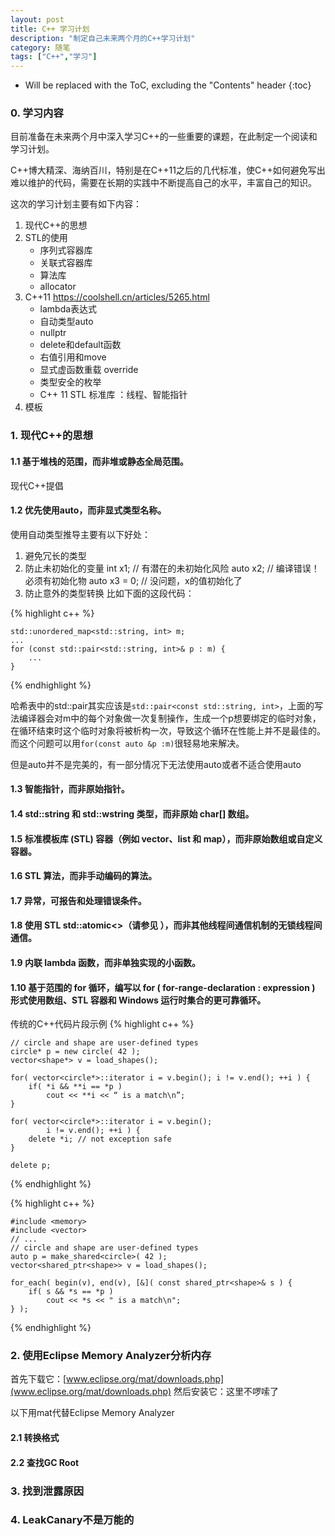 ```yaml
---
layout: post
title: C++ 学习计划
description: "制定自己未来两个月的C++学习计划"
category: 随笔
tags: ["C++","学习"]
---
```


* Will be replaced with the ToC, excluding the "Contents" header
{:toc}

### 0. 学习内容

目前准备在未来两个月中深入学习C++的一些重要的课题，在此制定一个阅读和学习计划。

C++博大精深、海纳百川，特别是在C++11之后的几代标准，使C++如何避免写出难以维护的代码，需要在长期的实践中不断提高自己的水平，丰富自己的知识。

这次的学习计划主要有如下内容：

 1. 现代C++的思想
 2. STL的使用
    - 序列式容器库
    - 关联式容器库
    - 算法库
    - allocator
 3. C++11 https://coolshell.cn/articles/5265.html
    - lambda表达式
    - 自动类型auto
    - nullptr
    - delete和default函数
    - 右值引用和move
    - 显式虚函数重载 override
    - 类型安全的枚举
    - C++ 11 STL 标准库 ：线程、智能指针
 4. 模板

### 1. 现代C++的思想

#### 1.1 基于堆栈的范围，而非堆或静态全局范围。

现代C++提倡

#### 1.2 优先使用auto，而非显式类型名称。
使用自动类型推导主要有以下好处：
1. 避免冗长的类型
2. 防止未初始化的变量
    int x1; // 有潜在的未初始化风险
    auto x2; // 编译错误！必须有初始化物
    auto x3 = 0; // 没问题，x的值初始化了
3. 防止意外的类型转换
比如下面的这段代码：

{% highlight c++ %}

    std::unordered_map<std::string, int> m;
    ...
    for (const std::pair<std::string, int>& p : m) {
        ...
    }

{% endhighlight %}

哈希表中的std::pair其实应该是`std::pair<const std::string, int>`，上面的写法编译器会对m中的每个对象做一次复制操作，生成一个p想要绑定的临时对象，在循环结束时这个临时对象将被析构一次，导致这个循环在性能上并不是最佳的。而这个问题可以用`for(const auto &p :m)`很轻易地来解决。

但是auto并不是完美的，有一部分情况下无法使用auto或者不适合使用auto

#### 1.3 智能指针，而非原始指针。

#### 1.4 std::string 和 std::wstring 类型，而非原始 char[] 数组。
#### 1.5 标准模板库 (STL) 容器（例如 vector、list 和 map），而非原始数组或自定义容器。
#### 1.6 STL 算法，而非手动编码的算法。
#### 1.7 异常，可报告和处理错误条件。
#### 1.8 使用 STL std::atomic<>（请参见 <atomic>），而非其他线程间通信机制的无锁线程间通信。
#### 1.9 内联 lambda 函数，而非单独实现的小函数。
#### 1.10 基于范围的 for 循环，编写以 for ( for-range-declaration : expression ) 形式使用数组、STL 容器和 Windows 运行时集合的更可靠循环。

传统的C++代码片段示例
{% highlight c++ %}

    // circle and shape are user-defined types  
    circle* p = new circle( 42 );   
    vector<shape*> v = load_shapes();  
      
    for( vector<circle*>::iterator i = v.begin(); i != v.end(); ++i ) {  
        if( *i && **i == *p )  
            cout << **i << “ is a match\n”;  
    }  
      
    for( vector<circle*>::iterator i = v.begin();  
            i != v.end(); ++i ) {  
        delete *i; // not exception safe  
    }  
      
    delete p;  

{% endhighlight %}

{% highlight c++ %}

    #include <memory>  
    #include <vector>  
    // ...  
    // circle and shape are user-defined types  
    auto p = make_shared<circle>( 42 );  
    vector<shared_ptr<shape>> v = load_shapes();  
      
    for_each( begin(v), end(v), [&]( const shared_ptr<shape>& s ) {  
        if( s && *s == *p )  
            cout << *s << " is a match\n";  
    } );  

{% endhighlight %}


### 2. 使用Eclipse Memory Analyzer分析内存
首先下载它：[www.eclipse.org/mat/downloads.php](www.eclipse.org/mat/downloads.php)
然后安装它：这里不啰嗦了

以下用mat代替Eclipse Memory Analyzer

#### 2.1 转换格式

#### 2.2 查找GC Root


### 3. 找到泄露原因

### 4. LeakCanary不是万能的



